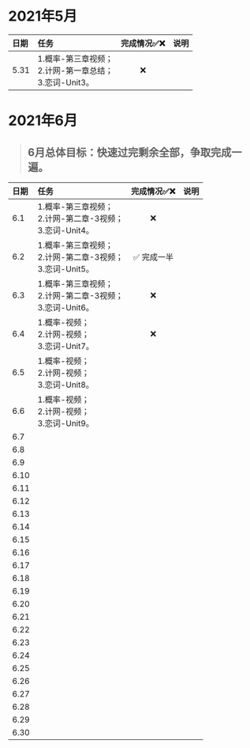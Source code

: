 # 2021年5月

| 日期 | 任务                                                         | 完成情况✅❌ | 说明 |
| :--- | :----------------------------------------------------------- | :--------: | :--: |
| 5.31 | 1.概率-第三章视频；<br />2.计网-第一章总结；<br />3.恋词-Unit3。 |     ❌      |      |

# 2021年6月

> ## 6月总体目标：快速过完剩余全部，争取完成一遍。

| 日期 | 任务                                                         | 完成情况✅❌ | 说明 |
| :--- | :----------------------------------------------------------- | :--------: | :--: |
| 6.1  | 1.概率-第三章视频；<br />2.计网-第二章-3视频；<br />3.恋词-Unit4。 |     ❌      |      |
| 6.2  | 1.概率-第三章视频；<br />2.计网-第二章-3视频；<br />3.恋词-Unit5。 | ✅ 完成一半 |      |
| 6.3  | 1.概率-第三章视频；<br />2.计网-第二章-3视频；<br />3.恋词-Unit6。 |     ❌      |      |
| 6.4  | 1.概率-视频；<br />2.计网-视频；<br />3.恋词-Unit7。         |     ❌      |      |
| 6.5  | 1.概率-视频；<br />2.计网-视频；<br />3.恋词-Unit8。         |            |      |
| 6.6  | 1.概率-视频；<br />2.计网-视频；<br />3.恋词-Unit9。         |            |      |
| 6.7  |                                                              |            |      |
| 6.8  |                                                              |            |      |
| 6.9  |                                                              |            |      |
| 6.10 |                                                              |            |      |
| 6.11 |                                                              |            |      |
| 6.12 |                                                              |            |      |
| 6.13 |                                                              |            |      |
| 6.14 |                                                              |            |      |
| 6.15 |                                                              |            |      |
| 6.16 |                                                              |            |      |
| 6.17 |                                                              |            |      |
| 6.18 |                                                              |            |      |
| 6.19 |                                                              |            |      |
| 6.20 |                                                              |            |      |
| 6.21 |                                                              |            |      |
| 6.22 |                                                              |            |      |
| 6.23 |                                                              |            |      |
| 6.24 |                                                              |            |      |
| 6.25 |                                                              |            |      |
| 6.26 |                                                              |            |      |
| 6.27 |                                                              |            |      |
| 6.28 |                                                              |            |      |
| 6.29 |                                                              |            |      |
| 6.30 |                                                              |            |      |

